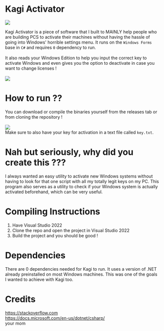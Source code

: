 # Kagi Activator
<img src="https://i.imgur.com/1d5nafQ.png"/> 

Kagi Activator is a piece of software that I built to MAINLY help people who are building PCS to activate their machines without having the hassle of going into Windows' horrible settings menu.
It runs on the `Windows Forms` base in `C#` and requires `0` dependency to run.
<br>
<br>
It also reads your Windows Edition to help you input the correct key to activate Windows and even gives you the option to deactivate in case you want to change licenses !
<br>
<br>
<img src="https://i.imgur.com/qvdeYgJ.png"/>

# How to run ??
You can download or compile the binaries yourself from the releases tab or from cloning the repository !
<br>
<br>
<img src="https://i.imgur.com/iIswu8N.png"/>
<br>
Make sure to also have your key for activation in a text file called `key.txt`.

# Nah but seriously, why did you create this ???

I always wanted an easy utility to activate new Windows systems without having to look for that one script with all my totally legit keys on my PC.
This program also serves as a utility to check if your Windows system is actually activated beforehand, which can be very useful.

# Compiling Instructions

1. Have Visual Studio 2022
2. Clone the repo and open the project in Visual Studio 2022
3. Build the project and you should be good !

# Dependencies
There are 0 dependencies needed for Kagi to run. It uses a version of .NET already preinstalled on most Windows machines. This was one of the goals I wanted to achieve with Kagi too.

# Credits
https://stackoverflow.com<br>
https://docs.microsoft.com/en-us/dotnet/csharp/<br>
your mom
